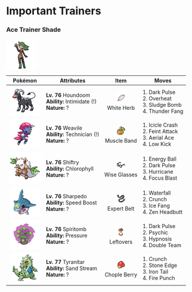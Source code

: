 # Important Trainers

### Ace Trainer Shade

![Ace Trainer Shade](../../assets/trainers/ace_trainer.png "Ace Trainer Shade")

| Pokémon | Attributes | Item | Moves |
|:-------:|------------|:----:|-------|
| ![Houndoom](../../assets/sprites/houndoom/front.gif "Houndoom") | **Lv. 76** Houndoom<br>**Ability:** <span class="tooltip" title="Lowers the foe’s Attack stat.">Intimidate (!)</span><br>**Nature:** ? | ![White Herb](../../assets/items/white_herb.png "White Herb")<br><span class="tooltip" title="An item to be held by a Pokémon. It restores any lowered stat in battle. It can be used only once.">White Herb</span> | 1. <span class="tooltip" title="The user releases a horrible aura imbued with dark thoughts. It may also make the target flinch.">Dark Pulse</span><br>2. <span class="tooltip" title="The user attacks the foe at full power. The attack’s recoil sharply reduces the user’s Sp. Atk stat.">Overheat</span><br>3. <span class="tooltip" title="The user attacks by hurling filthy sludge at the foe. It may also poison the target.">Sludge Bomb</span><br>4. <span class="tooltip" title="The user bites with electrified fangs. It may also make the foe flinch or become paralyzed.">Thunder Fang</span> |
| ![Weavile](../../assets/sprites/weavile/front.gif "Weavile") | **Lv. 76** Weavile<br>**Ability:** <span class="tooltip" title="Powers up the Pokémon’s weaker moves.">Technician (!)</span><br>**Nature:** ? | ![Muscle Band](../../assets/items/muscle_band.png "Muscle Band")<br><span class="tooltip" title="An item to be held by a Pokémon. It is a headband that slightly boosts the power of physical moves.">Muscle Band</span> | 1. <span class="tooltip" title="Inflicts regular damage.  Has a 30% chance to make the target flinch.">Icicle Crash</span><br>2. <span class="tooltip" title="The user draws up to the foe disarmingly, then throws a sucker punch. It hits without fail.">Feint Attack</span><br>3. <span class="tooltip" title="The user confounds the foe with speed, then slashes. The attack lands without fail.">Aerial Ace</span><br>4. <span class="tooltip" title="A powerful low kick that makes the foe fall over. It inflicts greater damage on heavier foes.">Low Kick</span> |
| ![Shiftry](../../assets/sprites/shiftry/front.gif "Shiftry") | **Lv. 76** Shiftry<br>**Ability:** <span class="tooltip" title="Boosts the Pokémon’s Speed in sunshine.">Chlorophyll</span><br>**Nature:** ? | ![Wise Glasses](../../assets/items/wise_glasses.png "Wise Glasses")<br><span class="tooltip" title="An item to be held by a Pokémon. It is a thick pair of glasses that slightly boosts the power of special moves.">Wise Glasses</span> | 1. <span class="tooltip" title="The user draws power from nature and fires it at the foe. It may also lower the target’s Sp. Def.">Energy Ball</span><br>2. <span class="tooltip" title="The user releases a horrible aura imbued with dark thoughts. It may also make the target flinch.">Dark Pulse</span><br>3. <span class="tooltip" title="Inflicts regular damage.">Hurricane</span><br>4. <span class="tooltip" title="The user heightens its mental focus and unleashes its power. It may also lower the target’s Sp. Def.">Focus Blast</span> |
| ![Sharpedo](../../assets/sprites/sharpedo/front.gif "Sharpedo") | **Lv. 76** Sharpedo<br>**Ability:** <span class="tooltip" title="The Pokémon’s Speed stat is gradually boosted.">Speed Boost</span><br>**Nature:** ? | ![Expert Belt](../../assets/items/expert_belt.png "Expert Belt")<br><span class="tooltip" title="An item to be held by a Pokémon. It is a well-worn belt that slightly boosts the power of supereffective moves.">Expert Belt</span> | 1. <span class="tooltip" title="The user charges the foe at an awesome speed. It can also be used to climb a waterfall.">Waterfall</span><br>2. <span class="tooltip" title="The user crunches up the foe with sharp fangs. It may also lower the target’s Defense stat.">Crunch</span><br>3. <span class="tooltip" title="The user bites with cold-infused fangs. It may also make the foe flinch or freeze. ">Ice Fang</span><br>4. <span class="tooltip" title="The user focuses its willpower to its head and rams the foe. It may also make the target flinch.">Zen Headbutt</span> |
| ![Spiritomb](../../assets/sprites/spiritomb/front.gif "Spiritomb") | **Lv. 76** Spiritomb<br>**Ability:** <span class="tooltip" title="The Pokémon raises the foe’s PP usage.">Pressure</span><br>**Nature:** ? | ![Leftovers](../../assets/items/leftovers.png "Leftovers")<br><span class="tooltip" title="An item to be held by a Pokémon. The holder’s HP is gradually restored during battle.">Leftovers</span> | 1. <span class="tooltip" title="The user releases a horrible aura imbued with dark thoughts. It may also make the target flinch.">Dark Pulse</span><br>2. <span class="tooltip" title="The foe is hit by a strong telekinetic force. It may also reduce the foe’s Sp. Def stat.">Psychic</span><br>3. <span class="tooltip" title="The user employs hypnotic suggestion to make the target fall into a deep sleep.">Hypnosis</span><br>4. <span class="tooltip" title="By moving rapidly, the user makes illusory copies of itself to raise its evasiveness. ">Double Team</span> |
| ![Tyranitar](../../assets/sprites/tyranitar/front.gif "Tyranitar") | **Lv. 77** Tyranitar<br>**Ability:** <span class="tooltip" title="The Pokémon summons a sandstorm in battle.">Sand Stream</span><br>**Nature:** ? | ![Chople Berry](../../assets/items/chople_berry.png "Chople Berry")<br><span class="tooltip" title="A Poffin ingredient. If held by a Pokémon, it weakens a foe’s supereffective Fighting-type attack.">Chople Berry</span> | 1. <span class="tooltip" title="The user crunches up the foe with sharp fangs. It may also lower the target’s Defense stat.">Crunch</span><br>2. <span class="tooltip" title="The user stabs the foe with a sharpened stone. It has a high critical-hit ratio. ">Stone Edge</span><br>3. <span class="tooltip" title="The foe is slammed with a steel-hard tail. It may also lower the target’s Defense stat.">Iron Tail</span><br>4. <span class="tooltip" title="The foe is punched with a fiery fist. It may leave the target with a burn. ">Fire Punch</span> |


